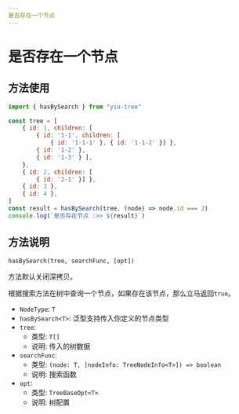 ```yaml
---
是否存在一个节点
---
```


# 是否存在一个节点

## 方法使用

```js
import { hasBySearch } from "yiu-tree"

const tree = [
    { id: 1, children: [
        { id: '1-1', children: [
            { id: '1-1-1' }, { id: '1-1-2' }] },
        { id: '1-2' },
        { id: '1-3' } ],
    },
    { id: 2, children: [
        { id: '2-1' }] },
    { id: 3 },
    { id: 4 },
]
const result = hasBySearch(tree, (node) => node.id === 2)
console.log(`是否存在节点 :>> ${result}`)
```

## 方法说明

```txt
hasBySearch(tree, searchFunc, [opt])
```

方法默认关闭深拷贝。

根据搜索方法在树中查询一个节点，如果存在该节点，那么立马返回`true`。


- `NodeType`: `T`
- `hasBySearch<T>`: 泛型支持传入你定义的节点类型
- `tree`:
  - 类型: `T[]`
  - 说明: 传入的树数据
- `searchFunc`:
  - 类型: `(node: T, [nodeInfo: TreeNodeInfo<T>]) => boolean`
  - 说明: 搜索函数
- `opt`:
  - 类型: `TreeBaseOpt<T>`
  - 说明: 树配置


